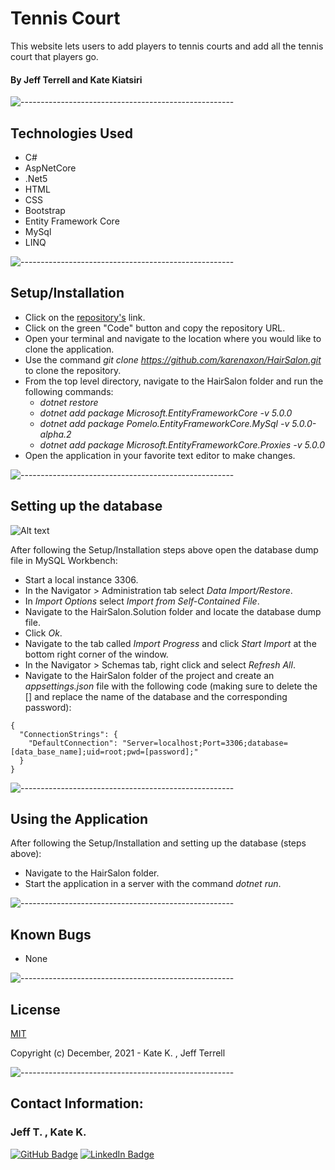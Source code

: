 # Tennis Court
This website lets users to add players to tennis courts and add all the tennis court that players go.

#### By Jeff Terrell and Kate Kiatsiri

![-----------------------------------------------------](https://raw.githubusercontent.com/andreasbm/readme/master/assets/lines/aqua.png)

## Technologies Used
* C#
* AspNetCore
* .Net5
* HTML
* CSS
* Bootstrap
* Entity Framework Core
* MySql
* LINQ

![-----------------------------------------------------](https://raw.githubusercontent.com/andreasbm/readme/master/assets/lines/aqua.png)

## Setup/Installation 

* Click on the [repository's](https://github.com/keidsiri/TennisCourt) link.
* Click on the green "Code" button and copy the repository URL.
* Open your terminal and navigate to the location where you would like to clone the application.
* Use the command _git clone https://github.com/karenaxon/HairSalon.git_ to clone the repository.
* From the top level directory, navigate to the HairSalon folder and run the following commands:
  - _dotnet restore_
  - _dotnet add package Microsoft.EntityFrameworkCore -v 5.0.0_ 
  - _dotnet add package Pomelo.EntityFrameworkCore.MySql -v 5.0.0-alpha.2_
  - _dotnet add package Microsoft.EntityFrameworkCore.Proxies -v 5.0.0_			
* Open the application in your favorite text editor to make changes.

![-----------------------------------------------------](https://raw.githubusercontent.com/andreasbm/readme/master/assets/lines/aqua.png)


## Setting up the database

![Alt text](HairSalon/wwwroot/Img/raw=true "Title")

After following the Setup/Installation steps above open the database dump file in MySQL Workbench:
* Start a local instance 3306.
* In the Navigator > Administration tab select _Data Import/Restore_.
* In _Import Options_ select _Import from Self-Contained File_.
* Navigate to the HairSalon.Solution folder and locate the database dump file.
* Click _Ok_.
* Navigate to the tab called _Import Progress_ and click _Start Import_ at the bottom right corner of the window.
* In the Navigator > Schemas tab, right click and select _Refresh All_.
* Navigate to the HairSalon folder of the project and create an _appsettings.json_ file with the following code (making sure to delete the [] and replace the name of the database and the corresponding password):
```
{
  "ConnectionStrings": {
    "DefaultConnection": "Server=localhost;Port=3306;database=[data_base_name];uid=root;pwd=[password];"
  }
}
```


![-----------------------------------------------------](https://raw.githubusercontent.com/andreasbm/readme/master/assets/lines/aqua.png)


## Using the Application
After following the Setup/Installation and setting up the database (steps above): 
  * Navigate to the HairSalon folder.
  * Start the application in a server with the command _dotnet run_.	

![-----------------------------------------------------](https://raw.githubusercontent.com/andreasbm/readme/master/assets/lines/aqua.png)

## Known Bugs
* None

![-----------------------------------------------------](https://raw.githubusercontent.com/andreasbm/readme/master/assets/lines/aqua.png)

## License

[MIT](https://choosealicense.com/licenses/mit/)

Copyright (c) December, 2021 - Kate K. , Jeff Terrell

![-----------------------------------------------------](https://raw.githubusercontent.com/andreasbm/readme/master/assets/lines/aqua.png)


## Contact Information:

<h3>Jeff T. , Kate K.</h3>

[![GitHub Badge](https://img.shields.io/badge/GitHub-100000?style=for-the-badge&logo=github&logoColor=white)](https://github.com/keidsiri)
[![LinkedIn Badge](https://img.shields.io/badge/LinkedIn-0077B5?style=for-the-badge&logo=linkedin&logoColor=white)](https://www.linkedin.com/in/keidsiri)
